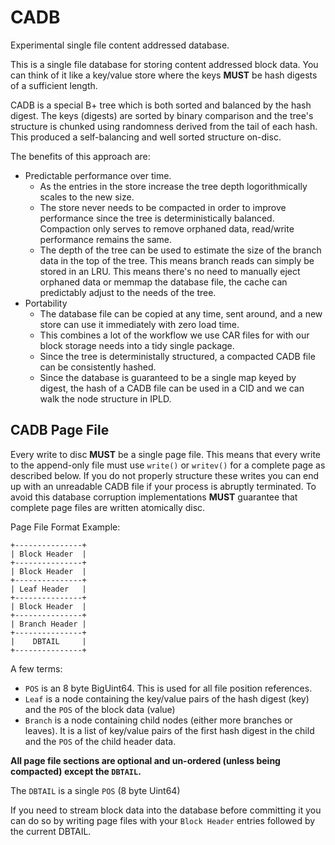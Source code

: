 # CADB

Experimental single file content addressed database.

This is a single file database for storing content addressed block data. You can think of it
like a key/value store where the keys **MUST** be hash digests of a sufficient length.

CADB is a special B+ tree which is both sorted and balanced by the hash digest. The keys (digests) are
sorted by binary comparison and the tree's structure is chunked using randomness derived from the tail
of each hash. This produced a self-balancing and well sorted structure on-disc.

The benefits of this approach are:

* Predictable performance over time.
  * As the entries in the store increase the tree depth logorithmically scales to the new size.
  * The store never needs to be compacted in order to improve performance since the tree is
    deterministically balanced. Compaction only serves to remove orphaned data, read/write performance
    remains the same.
  * The depth of the tree can be used to estimate the size of the branch data in the top of the tree.
    This means branch reads can simply be stored in an LRU. This means there's no need to manually eject
    orphaned data or memmap the database file, the cache can predictably adjust to the needs of the tree.
* Portability
  * The database file can be copied at any time, sent around, and a new store can use it immediately with
    zero load time.
  * This combines a lot of the workflow we use CAR files for with our block storage needs into a tidy single
    package.
  * Since the tree is deterministally structured, a compacted CADB file can be consistently hashed.
  * Since the database is guaranteed to be a single map keyed by digest, the hash of a CADB file can be used in a CID
    and we can walk the node structure in IPLD.
    
## CADB Page File

Every write to disc **MUST** be a single page file. This means that every write to the append-only file must use
`write()` or `writev()` for a complete page as described below. If you do not properly structure these writes you
can end up with an unreadable CADB file if your process is abruptly terminated. To avoid this database corruption
implementations **MUST** guarantee that complete page files are written atomically disc.

Page File Format Example:

```
+---------------+
| Block Header  |
+---------------+
| Block Header  |
+---------------+
| Leaf Header   |
+---------------+
| Block Header  |
+---------------+
| Branch Header |
+---------------+
|    DBTAIL     |
+---------------+
```

A few terms:

* `POS` is an 8 byte BigUint64. This is used for all file position references.
* `Leaf` is a node containing the key/value pairs of the hash digest (key) and the `POS` of the block data (value)
* `Branch` is a node containing child nodes (either more branches or leaves). It is a list of key/value pairs of the first hash digest
  in the child and the `POS` of the child header data.

**All page file sections are optional and un-ordered (unless being compacted) except the `DBTAIL`.**

The `DBTAIL` is a single `POS` (8 byte Uint64) 

If you need to stream block data into the database before committing it you can do so by writing page files with your `Block Header`
entries followed by the current DBTAIL.

